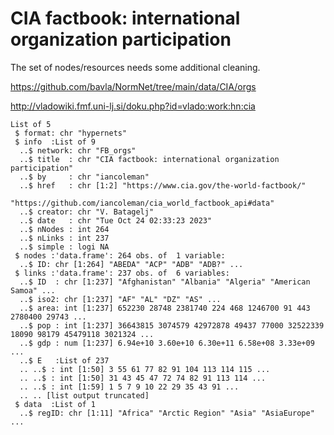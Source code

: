 # CIA factbook: international organization participation

The set of nodes/resources needs some additional cleaning.

https://github.com/bavla/NormNet/tree/main/data/CIA/orgs

http://vladowiki.fmf.uni-lj.si/doku.php?id=vlado:work:hn:cia
```
List of 5
 $ format: chr "hypernets"
 $ info  :List of 9
  ..$ network: chr "FB_orgs"
  ..$ title  : chr "CIA factbook: international organization participation"
  ..$ by     : chr "iancoleman"
  ..$ href   : chr [1:2] "https://www.cia.gov/the-world-factbook/"
                         "https://github.com/iancoleman/cia_world_factbook_api#data"
  ..$ creator: chr "V. Batagelj"
  ..$ date   : chr "Tue Oct 24 02:33:23 2023"
  ..$ nNodes : int 264
  ..$ nLinks : int 237
  ..$ simple : logi NA
 $ nodes :'data.frame': 264 obs. of  1 variable:
  ..$ ID: chr [1:264] "ABEDA" "ACP" "ADB" "ADB?" ...
 $ links :'data.frame': 237 obs. of  6 variables:
  ..$ ID  : chr [1:237] "Afghanistan" "Albania" "Algeria" "American Samoa" ...
  ..$ iso2: chr [1:237] "AF" "AL" "DZ" "AS" ...
  ..$ area: int [1:237] 652230 28748 2381740 224 468 1246700 91 443 2780400 29743 ...
  ..$ pop : int [1:237] 36643815 3074579 42972878 49437 77000 32522339 18090 98179 45479118 3021324 ...
  ..$ gdp : num [1:237] 6.94e+10 3.60e+10 6.30e+11 6.58e+08 3.33e+09 ...
  ..$ E   :List of 237
  .. ..$ : int [1:50] 3 55 61 77 82 91 104 113 114 115 ...
  .. ..$ : int [1:50] 31 43 45 47 72 74 82 91 113 114 ...
  .. ..$ : int [1:59] 1 5 7 9 10 22 29 35 43 91 ...
  .. .. [list output truncated]
 $ data  :List of 1
  ..$ regID: chr [1:11] "Africa" "Arctic Region" "Asia" "AsiaEurope" ...
```

